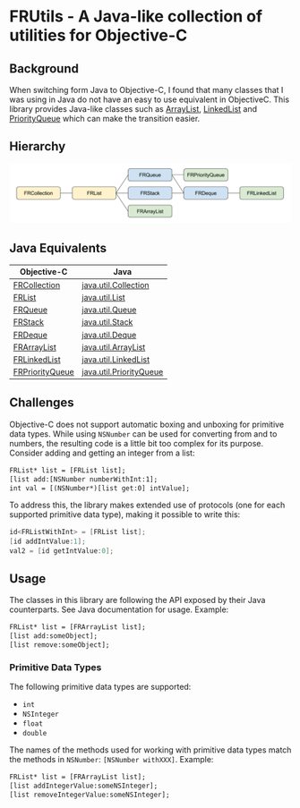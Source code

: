 # FRUtils - A Java-like collection of utilities for Objective-C

## Background
When switching form Java to Objective-C, I found that many classes that I was using in Java do not have an easy to use equivalent in ObjectiveC. This library provides Java-like classes such as [ArrayList](https://docs.oracle.com/javase/7/docs/api/java/util/ArrayList.html), [LinkedList](https://docs.oracle.com/javase/7/docs/api/java/util/LinkedList.html) and [PriorityQueue](https://docs.oracle.com/javase/7/docs/api/java/util/PriorityQueue.html) which can make the transition easier.

## Hierarchy
![hierarchy](FRUtils/Hierarchy.png)

## Java Equivalents
| Objective-C | Java
| ----------- | ----
| [FRCollection](FRUtils/FRCollection.h) | [java.util.Collection](https://docs.oracle.com/javase/7/docs/api/java/util/Collection.html)
| [FRList](FRUtils/FRList.h) | [java.util.List](https://docs.oracle.com/javase/7/docs/api/java/util/List.html)
| [FRQueue](FRUtils/FRQueue.h) | [java.util.Queue](https://docs.oracle.com/javase/7/docs/api/java/util/Queue.html)
| [FRStack](FRUtils/FRStack.h) | [java.util.Stack](https://docs.oracle.com/javase/7/docs/api/java/util/Stack.html)
| [FRDeque](FRUtils/FRDeque.h) | [java.util.Deque](https://docs.oracle.com/javase/7/docs/api/java/util/Deque.html)
| [FRArrayList](FRUtils/FRArrayList.h) | [java.util.ArrayList](https://docs.oracle.com/javase/7/docs/api/java/util/ArrayList.html)
| [FRLinkedList](FRUtils/FRLinkedList.h) | [java.util.LinkedList](https://docs.oracle.com/javase/7/docs/api/java/util/LinkedList.html)
| [FRPriorityQueue](FRUtils/FRPriorityQueue.h) | [java.util.PriorityQueue](https://docs.oracle.com/javase/7/docs/api/java/util/PriorityQueue.html)

## Challenges
Objective-C does not support automatic boxing and unboxing for primitive data types. While using `NSNumber` can be used for converting from and to numbers, the resulting code is a little bit too complex for its purpose. Consider adding and getting an integer from a list:

```
FRList* list = [FRList list];
[list add:[NSNumber numberWithInt:1];
int val = [(NSNumber*)[list get:0] intValue];
```

To address this, the library makes extended use of protocols (one for each supported primitive data type), making it possible to write this:

``` objective-c
id<FRListWithInt> = [FRList list];
[id addIntValue:1];
val2 = [id getIntValue:0];
```

## Usage
The classes in this library are following the API exposed by their Java counterparts. See Java documentation for usage.
Example:

```
FRList* list = [FRArrayList list];
[list add:someObject];
[list remove:someObject];
```

### Primitive Data Types
The following primitive data types are supported:
* `int`
* `NSInteger`
* `float`
* `double`

The names of the methods used for working with primitive data types match the methods in `NSNumber`: `[NSNumber withXXX]`.
Example:

```
FRList* list = [FRArrayList list];
[list addIntegerValue:someNSInteger];
[list removeIntegerValue:someNSInteger];
```
